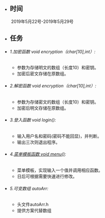 - ## 时间

  ​	2019年5月22号-2019年5月29号

- ## 任务

- ###### 1.加密函数 void encryption（char[10],int）:

  - 参数为存储明文的数组（长度10）和密钥。
  - 加密后密文存储在原数组。
- ###### 2.解密函数 void encryption（char[10],int）:

  - 参数为存储密文的数组（长度10）和密钥。
  - 加密后明文存储在原数组。

- ###### 3.登入函数 void login():

  - 输入用户名和密码(密码不能回显)，并判断。
  - 输出三次则退出程序。

- ###### 4.[菜单模板函数 void menu()](https://github.com/dingyang666/cwrok/blob/master/c/FinalWork/menu.h):

  - 菜单模板，实现输入一个值并调用相应函数。
  - 日后可根据需要快速进行修改。

- ###### 5.可变数组 autoArr:

  - 头文件autoArr.h
  - 提供方案代替数组
